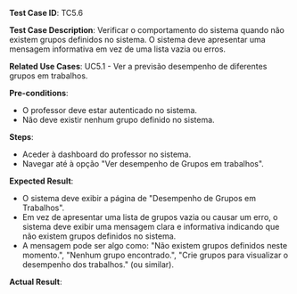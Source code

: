 **Test Case ID**: TC5.6  

**Test Case Description**: Verificar o comportamento do sistema quando não existem grupos definidos no sistema. O sistema deve apresentar uma mensagem informativa em vez de uma lista vazia ou erros.  

**Related Use Cases**: UC5.1 - Ver a previsão desempenho de diferentes grupos em trabalhos.  

**Pre-conditions**:  

- O professor deve estar autenticado no sistema.  
- Não deve existir nenhum grupo definido no sistema.   

**Steps**:  

- Aceder à dashboard do professor no sistema.  
- Navegar até à opção "Ver desempenho de Grupos em trabalhos".  

**Expected Result**:  

- O sistema deve exibir a página de "Desempenho de Grupos em Trabalhos".  
- Em vez de apresentar uma lista de grupos vazia ou causar um erro, o sistema deve exibir uma mensagem clara e informativa indicando que não existem grupos definidos no sistema.  
- A mensagem pode ser algo como: "Não existem grupos definidos neste momento.", "Nenhum grupo encontrado.", "Crie grupos para visualizar o desempenho dos trabalhos." (ou similar).  

**Actual Result**: